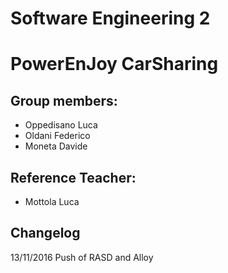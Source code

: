 # Software Engineering 2
# PowerEnJoy CarSharing
## Group members:
- Oppedisano Luca
- Oldani Federico
- Moneta Davide

## Reference Teacher:
- Mottola Luca

## Changelog
13/11/2016 Push of RASD and Alloy
